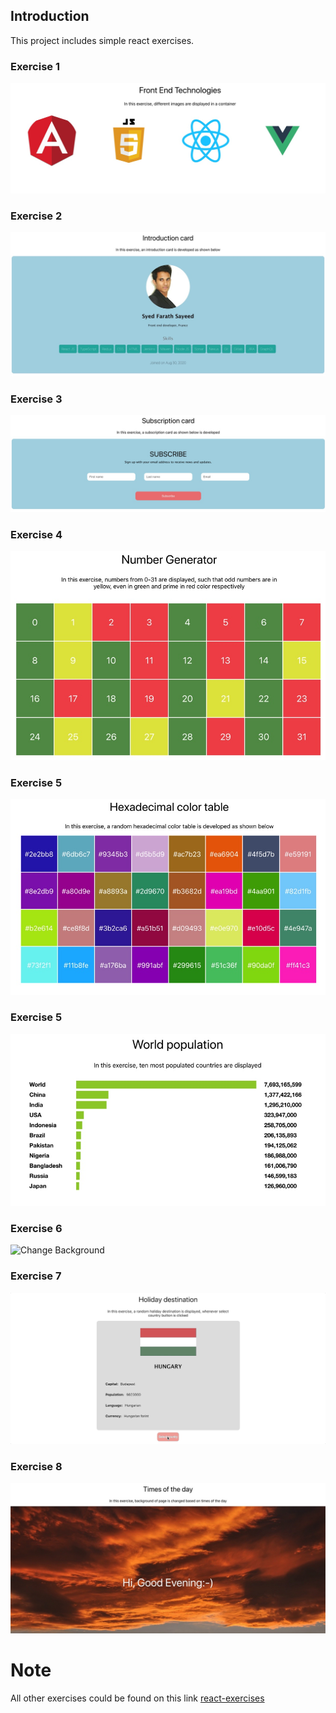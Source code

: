## Introduction

This project includes simple react exercises.

### Exercise 1

![alt text](https://github.com/syedfarathsayeed/react-exercises/blob/master/src/resources/Screenshots/Image%20card.jpeg)

### Exercise 2

![alt text](https://github.com/syedfarathsayeed/react-exercises/blob/master/src/resources/Screenshots/Intro%20card.jpeg)

### Exercise 3

![alt text](https://github.com/syedfarathsayeed/react-exercises/blob/master/src/resources/Screenshots/Subscription%20card.jpeg)

### Exercise 4

![alt text](https://github.com/syedfarathsayeed/react-exercises/blob/master/src/resources/Screenshots/Numbers%20generator.jpeg)

### Exercise 5

![alt text](https://github.com/syedfarathsayeed/react-exercises/blob/master/src/resources/Screenshots/HexadecimalColor.jpeg)

### Exercise 5

![alt text](https://github.com/syedfarathsayeed/react-exercises/blob/master/src/resources/Screenshots/Population%20card.jpeg)

### Exercise 6

![Change Background](https://github.com/syedfarathsayeed/react-exercises/blob/master/src/resources/Screenshots/Change%20mode.gif)

### Exercise 7

![Change Background](https://github.com/syedfarathsayeed/react-exercises/blob/master/src/resources/Screenshots/Holiday%20destination.gif)

### Exercise 8

![Change Background](https://github.com/syedfarathsayeed/react-exercises/blob/master/src/resources/Screenshots/TimesOfDay.jpeg)


# Note

All other exercises could be found on this link [react-exercises](https://react-exercises.herokuapp.com/)


